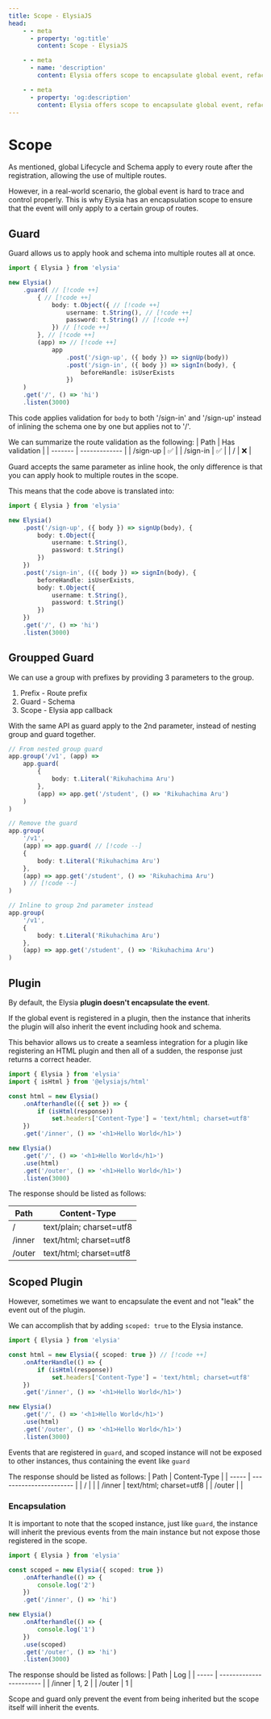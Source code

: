 ```yaml
---
title: Scope - ElysiaJS
head:
    - - meta
      - property: 'og:title'
        content: Scope - ElysiaJS

    - - meta
      - name: 'description'
        content: Elysia offers scope to encapsulate global event, refactor a redundant logic and apply to the certain route using guard, and group.

    - - meta
      - property: 'og:description'
        content: Elysia offers scope to encapsulate global event, refactor a redundant logic and apply to the certain route using guard, and group.
---
```


# Scope

As mentioned, global Lifecycle and Schema apply to every route after the registration, allowing the use of multiple routes.

However, in a real-world scenario, the global event is hard to trace and control properly. This is why Elysia has an encapsulation scope to ensure that the event will only apply to a certain group of routes.

## Guard

Guard allows us to apply hook and schema into multiple routes all at once.

```typescript
import { Elysia } from 'elysia'

new Elysia()
    .guard( // [!code ++]
        { // [!code ++]
            body: t.Object({ // [!code ++]
                username: t.String(), // [!code ++]
                password: t.String() // [!code ++]
            }) // [!code ++]
        }, // [!code ++]
        (app) => // [!code ++]
            app
                .post('/sign-up', ({ body }) => signUp(body))
                .post('/sign-in', ({ body }) => signIn(body), {
                    beforeHandle: isUserExists
                })
    )
    .get('/', () => 'hi')
    .listen(3000)
```

This code applies validation for `body` to both '/sign-in' and '/sign-up' instead of inlining the schema one by one but applies not to '/'.

We can summarize the route validation as the following:
| Path | Has validation |
| ------- | ------------- |
| /sign-up | ✅ |
| /sign-in | ✅ |
| / | ❌ |

Guard accepts the same parameter as inline hook, the only difference is that you can apply hook to multiple routes in the scope.

This means that the code above is translated into:

```typescript
import { Elysia } from 'elysia'

new Elysia()
    .post('/sign-up', ({ body }) => signUp(body), {
        body: t.Object({
            username: t.String(),
            password: t.String()
        })
    })
    .post('/sign-in', (({ body }) => signIn(body), {
        beforeHandle: isUserExists,
        body: t.Object({
            username: t.String(),
            password: t.String()
        })
    })
    .get('/', () => 'hi')
    .listen(3000)
```

## Groupped Guard

We can use a group with prefixes by providing 3 parameters to the group.
1. Prefix - Route prefix
2. Guard - Schema
3. Scope - Elysia app callback

With the same API as guard apply to the 2nd parameter, instead of nesting group and guard together.

```typescript
// From nested group guard
app.group('/v1', (app) =>
    app.guard(
        {
            body: t.Literal('Rikuhachima Aru')
        },
        (app) => app.get('/student', () => 'Rikuhachima Aru')
    )
)

// Remove the guard
app.group(
    '/v1',
    (app) => app.guard( // [!code --]
    {
        body: t.Literal('Rikuhachima Aru')
    },
    (app) => app.get('/student', () => 'Rikuhachima Aru')
    ) // [!code --]
)

// Inline to group 2nd parameter instead
app.group(
    '/v1',
    {
        body: t.Literal('Rikuhachima Aru')
    },
    (app) => app.get('/student', () => 'Rikuhachima Aru')
)
```

## Plugin

By default, the Elysia **plugin doesn't encapsulate the event**.

If the global event is registered in a plugin, then the instance that inherits the plugin will also inherit the event including hook and schema.

This behavior allows us to create a seamless integration for a plugin like registering an HTML plugin and then all of a sudden, the response just returns a correct header.

```typescript
import { Elysia } from 'elysia'
import { isHtml } from '@elysiajs/html'

const html = new Elysia()
    .onAfterhandle(({ set }) => {
        if (isHtml(response))
            set.headers['Content-Type'] = 'text/html; charset=utf8'
    })
    .get('/inner', () => '<h1>Hello World</h1>')

new Elysia()
    .get('/', () => '<h1>Hello World</h1>')
    .use(html)
    .get('/outer', () => '<h1>Hello World</h1>')
    .listen(3000)
```

The response should be listed as follows:

| Path   | Content-Type            |
| ------ | ----------------------- |
| /      | text/plain; charset=utf8 |
| /inner | text/html; charset=utf8 |
| /outer | text/html; charset=utf8 |

## Scoped Plugin

However, sometimes we want to encapsulate the event and not "leak" the event out of the plugin.

We can accomplish that by adding `scoped: true` to the Elysia instance.

```typescript
import { Elysia } from 'elysia'

const html = new Elysia({ scoped: true }) // [!code ++]
    .onAfterHandle(() => {
        if (isHtml(response))
            set.headers['Content-Type'] = 'text/html; charset=utf8'
    })
    .get('/inner', () => '<h1>Hello World</h1>')

new Elysia()
    .get('/', () => '<h1>Hello World</h1>')
    .use(html)
    .get('/outer', () => '<h1>Hello World</h1>')
    .listen(3000)
```

Events that are registered in `guard`, and scoped instance will not be exposed to other instances, thus containing the event like `guard`

The response should be listed as follows:
| Path | Content-Type |
| ----- | ----------------------- |
| / |  |
| /inner | text/html; charset=utf8 |
| /outer |  |

### Encapsulation

It is important to note that the scoped instance, just like `guard`, the instance will inherit the previous events from the main instance but not expose those registered in the scope.

```typescript
import { Elysia } from 'elysia'

const scoped = new Elysia({ scoped: true })
    .onAfterhandle(() => {
        console.log('2')
    })
    .get('/inner', () => 'hi')

new Elysia()
    .onAfterhandle(() => {
        console.log('1')
    })
    .use(scoped)
    .get('/outer', () => 'hi')
    .listen(3000)
```

The response should be listed as follows:
| Path | Log |
| ----- | ----------------------- |
| /inner | 1, 2 |
| /outer | 1 |

Scope and guard only prevent the event from being inherited but the scope itself will inherit the events.
